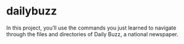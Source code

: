 # dailybuzz
In this project, you’ll use the commands you just learned to navigate through the files and directories of Daily Buzz, a national newspaper.
